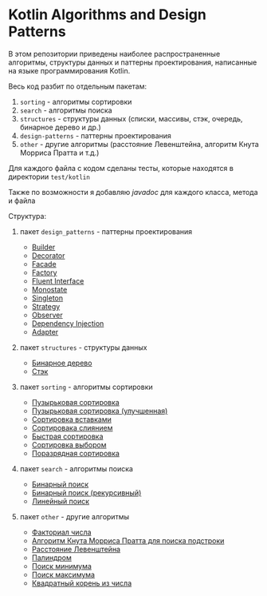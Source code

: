 # Kotlin Algorithms and Design Patterns

В этом репозитории приведены наиболее распространенные алгоритмы, структуры данных и паттерны проектирования, написанные на языке программирования Kotlin.

Весь код разбит по отдельным пакетам:

1. <code>sorting</code> - алгоритмы сортировки
2. <code>search</code> - алгоритмы поиска
3. <code>structures</code> - структуры данных (списки, массивы, стэк, очередь, бинарное дерево и др.)
4. <code>design-patterns</code> - паттерны проектирования
5. <code>other</code> - другие алгоритмы (расстояние Левенштейна, алгоритм Кнута Морриса Пратта и т.д.)

Для каждого файла с кодом сделаны тесты, которые находятся в директории <code>test/kotlin</code>

Также по возможности я добавляю *javadoc* для каждого класса, метода и файла

Структура:

1. пакет <code>design_patterns</code> - паттерны проектирования
    * [Builder](https://github.com/KiberneticWorm/Kotlin-Algorithms-and-Design-Patterns/blob/master/src/main/kotlin/design_patterns/Builder.kt)
    * [Decorator](https://github.com/KiberneticWorm/Kotlin-Algorithms-and-Design-Patterns/blob/master/src/main/kotlin/design_patterns/Decorator.kt)
    * [Facade](https://github.com/KiberneticWorm/Kotlin-Algorithms-and-Design-Patterns/blob/master/src/main/kotlin/design_patterns/Facade.kt)
    * [Factory](https://github.com/KiberneticWorm/Kotlin-Algorithms-and-Design-Patterns/blob/master/src/main/kotlin/design_patterns/Factory.kt)
    * [Fluent Interface](https://github.com/KiberneticWorm/Kotlin-Algorithms-and-Design-Patterns/blob/master/src/main/kotlin/design_patterns/Fluent%20Interface%20Pattern.kt)
    * [Monostate](https://github.com/KiberneticWorm/Kotlin-Algorithms-and-Design-Patterns/blob/master/src/main/kotlin/design_patterns/Monostate.kt)
    * [Singleton](https://github.com/KiberneticWorm/Kotlin-Algorithms-and-Design-Patterns/blob/master/src/main/kotlin/design_patterns/Singleton.kt)
    * [Strategy](https://github.com/KiberneticWorm/Kotlin-Algorithms-and-Design-Patterns/blob/master/src/main/kotlin/design_patterns/Strategy.kt)
    * [Observer](https://github.com/KiberneticWorm/Kotlin-Algorithms-and-Design-Patterns/blob/master/src/main/kotlin/design_patterns/Observer.kt)
    * [Dependency Injection](https://github.com/KiberneticWorm/Kotlin-Algorithms-and-Design-Patterns/blob/master/src/main/kotlin/design_patterns/Dependency%20%20Injection.kt)
    * [Adapter](https://github.com/KiberneticWorm/Kotlin-Algorithms-and-Design-Patterns/blob/master/src/main/kotlin/design_patterns/Adapter.kt)

2. пакет <code>structures</code> - структуры данных
    * [Бинарное дерево](https://github.com/KiberneticWorm/Kotlin-Algorithms-and-Design-Patterns/blob/master/src/main/kotlin/structures/BinaryTree.kt)
    * [Стэк](https://github.com/KiberneticWorm/Kotlin-Algorithms-and-Design-Patterns/blob/master/src/main/kotlin/structures/Stack.kt)

3. пакет <code>sorting</code> - алгоритмы сортировки
    * [Пузырьковая сортировка](https://github.com/KiberneticWorm/Kotlin-Algorithms-and-Design-Patterns/blob/master/src/main/kotlin/sorting/BubbleSort.kt)
    * [Пузырьковая сортировка (улучшенная)](https://github.com/KiberneticWorm/Kotlin-Algorithms-and-Design-Patterns/blob/master/src/main/kotlin/sorting/BubbleSortImproved.kt)
    * [Сортировка вставками](https://github.com/KiberneticWorm/Kotlin-Algorithms-and-Design-Patterns/blob/master/src/main/kotlin/sorting/InsertionSort.kt)
    * [Сортировака слиянием](https://github.com/KiberneticWorm/Kotlin-Algorithms-and-Design-Patterns/blob/master/src/main/kotlin/sorting/MergeSort.kt)
    * [Быстрая сортировка](https://github.com/KiberneticWorm/Kotlin-Algorithms-and-Design-Patterns/blob/master/src/main/kotlin/sorting/QuickSort.kt)
    * [Сортировка выбором](https://github.com/KiberneticWorm/Kotlin-Algorithms-and-Design-Patterns/blob/master/src/main/kotlin/sorting/SelectionSort.kt)
    * [Поразрядная сортировка](https://github.com/KiberneticWorm/Kotlin-Algorithms-and-Design-Patterns/blob/master/src/main/kotlin/sorting/RadixSort.kt)

4. пакет <code>search</code> - алгоритмы поиска
    * [Бинарный поиск](https://github.com/KiberneticWorm/Kotlin-Algorithms-and-Design-Patterns/blob/master/src/main/kotlin/search/BinarySearch.kt)
    * [Бинарный поиск (рекурсивный)](https://github.com/KiberneticWorm/Kotlin-Algorithms-and-Design-Patterns/blob/master/src/main/kotlin/search/BinarySearchRecursive.kt)
    * [Линейный поиск](https://github.com/KiberneticWorm/Kotlin-Algorithms-and-Design-Patterns/blob/master/src/main/kotlin/search/LinearSearch.kt)

5. пакет <code>other</code> - другие алгоритмы
    * [Факториал числа](https://github.com/KiberneticWorm/Kotlin-Algorithms-and-Design-Patterns/blob/master/src/main/kotlin/other/Factorial.kt)
    * [Алгоритм Кнута Морриса Пратта для поиска подстроки](https://github.com/KiberneticWorm/Kotlin-Algorithms-and-Design-Patterns/blob/master/src/main/kotlin/other/KnuthMorrisPratt.kt)
    * [Расстояние Левенштейна](https://github.com/KiberneticWorm/Kotlin-Algorithms-and-Design-Patterns/blob/master/src/main/kotlin/other/LevensteinLength.kt)
    * [Палиндром](https://github.com/KiberneticWorm/Kotlin-Algorithms-and-Design-Patterns/blob/master/src/main/kotlin/other/Palindrome.kt)
    * [Поиск минимума](https://github.com/KiberneticWorm/Kotlin-Algorithms-and-Design-Patterns/blob/master/src/main/kotlin/other/Max.kt)
    * [Поиск максимума](https://github.com/KiberneticWorm/Kotlin-Algorithms-and-Design-Patterns/blob/master/src/main/kotlin/other/Min.kt)
    * [Квадратный корень из числа](https://github.com/KiberneticWorm/Kotlin-Algorithms-and-Design-Patterns/blob/master/src/main/kotlin/other/Sqrt.kt)
